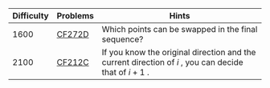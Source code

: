 | Difficulty | Problems | Hints |
| -------- | -------- | -------- |
| 1600 | [CF272D](https://codeforces.com/problemset/problem/272/D) | Which points can be swapped in the final sequence? |
| 2100 | [CF212C](https://codeforces.com/problemset/problem/212/C) | If you know the original direction and the current direction of $i$ , you can decide that of $i + 1$ . |